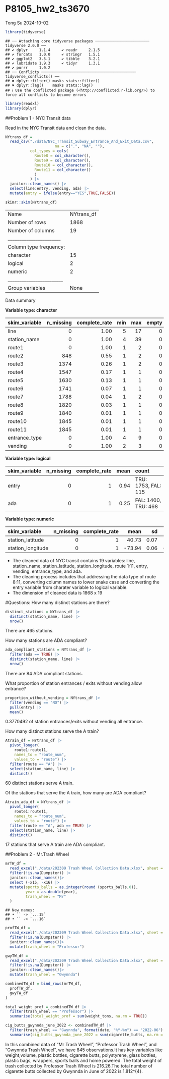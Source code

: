 P8105_hw2_ts3670
================
Tong Su
2024-10-02

``` r
library(tidyverse)
```

    ## ── Attaching core tidyverse packages ──────────────────────── tidyverse 2.0.0 ──
    ## ✔ dplyr     1.1.4     ✔ readr     2.1.5
    ## ✔ forcats   1.0.0     ✔ stringr   1.5.1
    ## ✔ ggplot2   3.5.1     ✔ tibble    3.2.1
    ## ✔ lubridate 1.9.3     ✔ tidyr     1.3.1
    ## ✔ purrr     1.0.2     
    ## ── Conflicts ────────────────────────────────────────── tidyverse_conflicts() ──
    ## ✖ dplyr::filter() masks stats::filter()
    ## ✖ dplyr::lag()    masks stats::lag()
    ## ℹ Use the conflicted package (<http://conflicted.r-lib.org/>) to force all conflicts to become errors

``` r
library(readxl)
library(dplyr)
```

\##Problem 1 - NYC Transit data

Read in the NYC Transit data and clean the data.

``` r
NYtrans_df = 
  read_csv("./data/NYC_Transit_Subway_Entrance_And_Exit_Data.csv",
                      na = c(".", "NA", ""),
           col_types = cols(
             Route8 = col_character(),
             Route9 = col_character(),
             Route10 = col_character(),
             Route11 = col_character()
             )
           ) |>
  janitor::clean_names() |>
  select(line:entry, vending, ada) |>
  mutate(entry = ifelse(entry=="YES",TRUE,FALSE))
```

``` r
skimr::skim(NYtrans_df)
```

|                                                  |            |
|:-------------------------------------------------|:-----------|
| Name                                             | NYtrans_df |
| Number of rows                                   | 1868       |
| Number of columns                                | 19         |
| \_\_\_\_\_\_\_\_\_\_\_\_\_\_\_\_\_\_\_\_\_\_\_   |            |
| Column type frequency:                           |            |
| character                                        | 15         |
| logical                                          | 2          |
| numeric                                          | 2          |
| \_\_\_\_\_\_\_\_\_\_\_\_\_\_\_\_\_\_\_\_\_\_\_\_ |            |
| Group variables                                  | None       |

Data summary

**Variable type: character**

| skim_variable | n_missing | complete_rate | min | max | empty | n_unique | whitespace |
|:--------------|----------:|--------------:|----:|----:|------:|---------:|-----------:|
| line          |         0 |          1.00 |   5 |  17 |     0 |       36 |          0 |
| station_name  |         0 |          1.00 |   4 |  39 |     0 |      356 |          0 |
| route1        |         0 |          1.00 |   1 |   2 |     0 |       24 |          0 |
| route2        |       848 |          0.55 |   1 |   2 |     0 |       20 |          0 |
| route3        |      1374 |          0.26 |   1 |   2 |     0 |       18 |          0 |
| route4        |      1547 |          0.17 |   1 |   1 |     0 |       13 |          0 |
| route5        |      1630 |          0.13 |   1 |   1 |     0 |       12 |          0 |
| route6        |      1741 |          0.07 |   1 |   1 |     0 |        7 |          0 |
| route7        |      1788 |          0.04 |   1 |   2 |     0 |        7 |          0 |
| route8        |      1820 |          0.03 |   1 |   1 |     0 |        3 |          0 |
| route9        |      1840 |          0.01 |   1 |   1 |     0 |        2 |          0 |
| route10       |      1845 |          0.01 |   1 |   1 |     0 |        1 |          0 |
| route11       |      1845 |          0.01 |   1 |   1 |     0 |        1 |          0 |
| entrance_type |         0 |          1.00 |   4 |   9 |     0 |        7 |          0 |
| vending       |         0 |          1.00 |   2 |   3 |     0 |        2 |          0 |

**Variable type: logical**

| skim_variable | n_missing | complete_rate | mean | count               |
|:--------------|----------:|--------------:|-----:|:--------------------|
| entry         |         0 |             1 | 0.94 | TRU: 1753, FAL: 115 |
| ada           |         0 |             1 | 0.25 | FAL: 1400, TRU: 468 |

**Variable type: numeric**

| skim_variable     | n_missing | complete_rate |   mean |   sd |     p0 |    p25 |    p50 |    p75 |   p100 | hist  |
|:------------------|----------:|--------------:|-------:|-----:|-------:|-------:|-------:|-------:|-------:|:------|
| station_latitude  |         0 |             1 |  40.73 | 0.07 |  40.58 |  40.69 |  40.73 |  40.77 |  40.90 | ▂▅▇▃▂ |
| station_longitude |         0 |             1 | -73.94 | 0.06 | -74.03 | -73.99 | -73.96 | -73.91 | -73.76 | ▇▆▃▂▁ |

- The cleaned data of NYC transit contains 19 variables: line,
  station_name, station_latitude, station_longitude, route 1:11, entry,
  vending, entrance_type, and ada.
- The cleaning process includes that addressing the data type of route
  8:11, converting column names to lower snake case and converting the
  entry variable from charater variable to logical variable.
- The dimension of cleaned data is 1868 x 19

\#Questions: How many distinct stations are there?

``` r
distinct_stations = NYtrans_df |>
  distinct(station_name, line) |>
  nrow()
```

There are 465 stations.

How many stations are ADA compliant?

``` r
ada_compliant_stations = NYtrans_df |>
  filter(ada == TRUE) |>
  distinct(station_name, line) |>
  nrow()
```

There are 84 ADA compliant stations.

What proportion of station entrances / exits without vending allow
entrance?

``` r
proportion_without_vending = NYtrans_df |> 
  filter(vending == "NO") |> 
  pull(entry) |> 
  mean()
```

0.3770492 of station entrances/exits without vending all entrance.

How many distinct stations serve the A train?

``` r
Atrain_df = NYtrans_df |> 
  pivot_longer(
    route1:route11,
    names_to = "route_num",
    values_to = "route") |> 
  filter(route == "A") |> 
  select(station_name, line) |> 
  distinct()
```

60 distinct stations serve A train.

Of the stations that serve the A train, how many are ADA compliant?

``` r
Atrain_ada_df = NYtrans_df |> 
  pivot_longer(
    route1:route11,
    names_to = "route_num",
    values_to = "route") |> 
  filter(route == "A", ada == TRUE) |> 
  select(station_name, line) |> 
  distinct()
```

17 stations that serve A train are ADA compliant.

\##Problem 2 - Mr.Trash Wheel

``` r
mrTW_df = 
  read_excel("./data/202309 Trash Wheel Collection Data.xlsx", sheet = "Mr. Trash Wheel",skip = 1)|>
  filter(!is.na(Dumpster)) |>
  janitor::clean_names()|> 
  select (-x15, -x16) |>
  mutate(sports_balls = as.integer(round (sports_balls,0)),
         year = as.double(year),
         trash_wheel = "Mr"
  )
```

    ## New names:
    ## • `` -> `...15`
    ## • `` -> `...16`

``` r
profTW_df =
  read_excel("./data/202309 Trash Wheel Collection Data.xlsx", sheet = "Professor Trash Wheel", skip = 1) |>
  filter(!is.na(Dumpster)) |>
  janitor::clean_names()|> 
  mutate(trash_wheel = "Professor")
```

``` r
gwyTW_df =
  read_excel("./data/202309 Trash Wheel Collection Data.xlsx", sheet = "Gwynnda Trash Wheel", skip = 1) |>
  filter(!is.na(Dumpster)) |>
  janitor::clean_names()|> 
  mutate(trash_wheel = "Gwynnda")
```

``` r
combinedTW_df = bind_rows(mrTW_df,
  profTW_df,
  gwyTW_df
)
```

``` r
total_weight_prof = combinedTW_df |>
  filter(trash_wheel == "Professor") |>
  summarise(total_weight_prof = sum(weight_tons, na.rm = TRUE))
```

``` r
cig_butts_gwynnda_june_2022 <- combinedTW_df |>
  filter(trash_wheel == "Gwynnda", format(date, "%Y-%m") == "2022-06") |>
  summarise(cig_butts_gwynnda_june_2022 = sum(cigarette_butts, na.rm = TRUE))
```

In this combined data of “Mr Trash Wheel”, “Professor Trash Wheel”, and
“Gwynnda Trash Wheel”, we have 845 observations.It has key variables
like weight,volume, plastic bottles, cigarette butts, polystyrene, glass
bottles, plastic bags, wrappers, sports balls and home powered. The
total weight of trash collected by Professor Trash Wheel is 216.26.The
total number of cigarette butts collected by Gwynnda in June of 2022 is
1.812^{4}.
